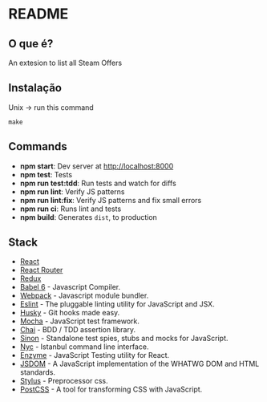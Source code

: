 # README

## O que é?

An extesion to list all Steam Offers

## Instalação

Unix -> run this command

```
make
```

## Commands

* **npm start**: Dev server at [http://localhost:8000](http://localhost:8000)
* **npm test**: Tests
* **npm run test:tdd**: Run tests and watch for diffs
* **npm run lint**: Verify JS patterns
* **npm run lint:fix**: Verify JS patterns and fix small errors
* **npm run ci**: Runs lint and tests
* **npm build**: Generates `dist`, to production

## Stack

- [React](https://facebook.github.io/react/)
- [React Router](https://github.com/ReactTraining/react-router)
- [Redux](http://redux.js.org/docs/introduction/)
- [Babel 6](https://babeljs.io/) - Javascript Compiler.
- [Webpack](https://webpack.github.io/) - Javascript module bundler.
- [Eslint](http://eslint.org/) - The pluggable linting utility for JavaScript and JSX.
- [Husky](https://github.com/typicode/husky) - Git hooks made easy.
- [Mocha](https://mochajs.org/) - JavaScript test framework.
- [Chai](http://chaijs.com/) - BDD / TDD assertion library.
- [Sinon](http://sinonjs.org/) - Standalone test spies, stubs and mocks for JavaScript.
- [Nyc](https://github.com/istanbuljs/nyc) - Istanbul command line interface.
- [Enzyme](http://airbnb.io/enzyme/) - JavaScript Testing utility for React.
- [JSDOM](https://github.com/tmpvar/jsdom) - A JavaScript implementation of the WHATWG DOM and HTML standards.
- [Stylus](http://stylus-lang.com/) - Preprocessor css.
- [PostCSS](http://postcss.org/) - A tool for transforming CSS with JavaScript.

